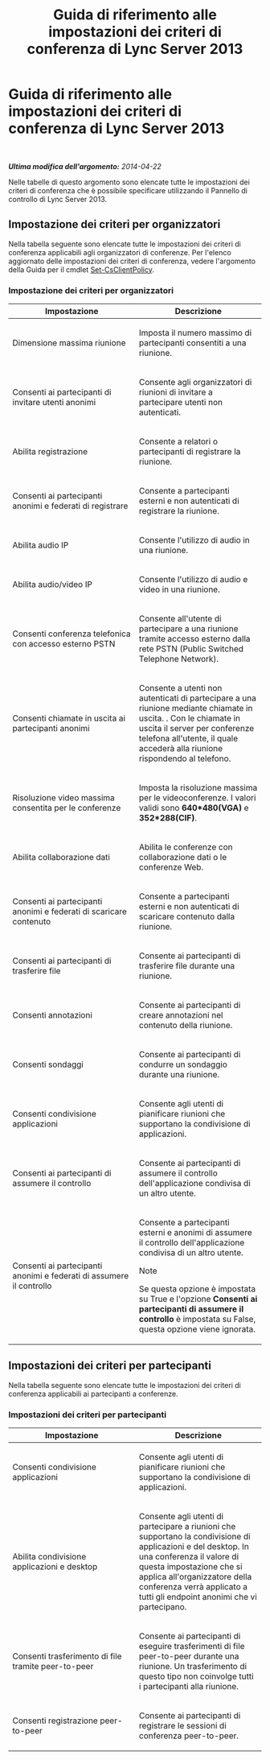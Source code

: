﻿---
title: Guida di riferimento alle impostazioni dei criteri di conferenza di Lync Server 2013
TOCTitle: Guida di riferimento alle impostazioni dei criteri di conferenza di Lync Server 2013
ms:assetid: ec8125f7-ef78-4a2b-8db0-4dd3cf5a4065
ms:mtpsurl: https://technet.microsoft.com/it-it/library/Gg429724(v=OCS.15)
ms:contentKeyID: 49302362
ms.date: 08/24/2015
mtps_version: v=OCS.15
ms.translationtype: HT
---

# Guida di riferimento alle impostazioni dei criteri di conferenza di Lync Server 2013

 

_**Ultima modifica dell'argomento:** 2014-04-22_

Nelle tabelle di questo argomento sono elencate tutte le impostazioni dei criteri di conferenza che è possibile specificare utilizzando il Pannello di controllo di Lync Server 2013.

## Impostazione dei criteri per organizzatori

Nella tabella seguente sono elencate tutte le impostazioni dei criteri di conferenza applicabili agli organizzatori di conferenze. Per l'elenco aggiornato delle impostazioni dei criteri di conferenza, vedere l'argomento della Guida per il cmdlet [Set-CsClientPolicy](https://docs.microsoft.com/en-us/powershell/module/skype/Set-CsClientPolicy).

### Impostazione dei criteri per organizzatori

<table>
<colgroup>
<col style="width: 50%" />
<col style="width: 50%" />
</colgroup>
<thead>
<tr class="header">
<th>Impostazione</th>
<th>Descrizione</th>
</tr>
</thead>
<tbody>
<tr class="odd">
<td><p>Dimensione massima riunione</p></td>
<td><p>Imposta il numero massimo di partecipanti consentiti a una riunione.</p></td>
</tr>
<tr class="even">
<td><p>Consenti ai partecipanti di invitare utenti anonimi</p></td>
<td><p>Consente agli organizzatori di riunioni di invitare a partecipare utenti non autenticati.</p></td>
</tr>
<tr class="odd">
<td><p>Abilita registrazione</p></td>
<td><p>Consente a relatori o partecipanti di registrare la riunione.</p></td>
</tr>
<tr class="even">
<td><p>Consenti ai partecipanti anonimi e federati di registrare</p></td>
<td><p>Consente a partecipanti esterni e non autenticati di registrare la riunione.</p></td>
</tr>
<tr class="odd">
<td><p>Abilita audio IP</p></td>
<td><p>Consente l'utilizzo di audio in una riunione.</p></td>
</tr>
<tr class="even">
<td><p>Abilita audio/video IP</p></td>
<td><p>Consente l'utilizzo di audio e video in una riunione.</p></td>
</tr>
<tr class="odd">
<td><p>Consenti conferenza telefonica con accesso esterno PSTN</p></td>
<td><p>Consente all'utente di partecipare a una riunione tramite accesso esterno dalla rete PSTN (Public Switched Telephone Network).</p></td>
</tr>
<tr class="even">
<td><p>Consenti chiamate in uscita ai partecipanti anonimi</p></td>
<td><p>Consente a utenti non autenticati di partecipare a una riunione mediante chiamate in uscita. . Con le chiamate in uscita il server per conferenze telefona all'utente, il quale accederà alla riunione rispondendo al telefono.</p></td>
</tr>
<tr class="odd">
<td><p>Risoluzione video massima consentita per le conferenze</p></td>
<td><p>Imposta la risoluzione massima per le videoconferenze. I valori validi sono <strong>640*480(VGA)</strong> e <strong>352*288(CIF)</strong>.</p></td>
</tr>
<tr class="even">
<td><p>Abilita collaborazione dati</p></td>
<td><p>Abilita le conferenze con collaborazione dati o le conferenze Web.</p></td>
</tr>
<tr class="odd">
<td><p>Consenti ai partecipanti anonimi e federati di scaricare contenuto</p></td>
<td><p>Consente a partecipanti esterni e non autenticati di scaricare contenuto dalla riunione.</p></td>
</tr>
<tr class="even">
<td><p>Consenti ai partecipanti di trasferire file</p></td>
<td><p>Consente ai partecipanti di trasferire file durante una riunione.</p></td>
</tr>
<tr class="odd">
<td><p>Consenti annotazioni</p></td>
<td><p>Consente ai partecipanti di creare annotazioni nel contenuto della riunione.</p></td>
</tr>
<tr class="even">
<td><p>Consenti sondaggi</p></td>
<td><p>Consente ai partecipanti di condurre un sondaggio durante una riunione.</p></td>
</tr>
<tr class="odd">
<td><p>Consenti condivisione applicazioni</p></td>
<td><p>Consente agli utenti di pianificare riunioni che supportano la condivisione di applicazioni.</p></td>
</tr>
<tr class="even">
<td><p>Consenti ai partecipanti di assumere il controllo</p></td>
<td><p>Consente ai partecipanti di assumere il controllo dell'applicazione condivisa di un altro utente.</p></td>
</tr>
<tr class="odd">
<td><p>Consenti ai partecipanti anonimi e federati di assumere il controllo</p></td>
<td><p>Consente a partecipanti esterni e anonimi di assumere il controllo dell'applicazione condivisa di un altro utente.</p>
<div class="alert">

> [!NOTE]
> Se questa opzione è impostata su True e l'opzione <STRONG>Consenti ai partecipanti di assumere il controllo</STRONG> è impostata su False, questa opzione viene ignorata.


</div></td>
</tr>
</tbody>
</table>


## Impostazioni dei criteri per partecipanti

Nella tabella seguente sono elencate tutte le impostazioni dei criteri di conferenza applicabili ai partecipanti a conferenze.

### Impostazioni dei criteri per partecipanti

<table>
<colgroup>
<col style="width: 50%" />
<col style="width: 50%" />
</colgroup>
<thead>
<tr class="header">
<th>Impostazione</th>
<th>Descrizione</th>
</tr>
</thead>
<tbody>
<tr class="odd">
<td><p>Consenti condivisione applicazioni</p></td>
<td><p>Consente agli utenti di pianificare riunioni che supportano la condivisione di applicazioni.</p></td>
</tr>
<tr class="even">
<td><p>Abilita condivisione applicazioni e desktop</p></td>
<td><p>Consente agli utenti di partecipare a riunioni che supportano la condivisione di applicazioni e del desktop. In una conferenza il valore di questa impostazione che si applica all'organizzatore della conferenza verrà applicato a tutti gli endpoint anonimi che vi partecipano.</p></td>
</tr>
<tr class="odd">
<td><p>Consenti trasferimento di file tramite peer-to-peer</p></td>
<td><p>Consente ai partecipanti di eseguire trasferimenti di file peer-to-peer durante una riunione. Un trasferimento di questo tipo non coinvolge tutti i partecipanti alla riunione.</p></td>
</tr>
<tr class="even">
<td><p>Consenti registrazione peer-to-peer</p></td>
<td><p>Consente ai partecipanti di registrare le sessioni di conferenza peer-to-peer.</p></td>
</tr>
</tbody>
</table>

